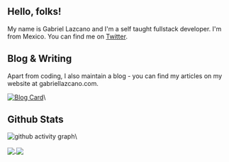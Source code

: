 ## Hello, folks! 

My name is Gabriel Lazcano and I'm a self taught fullstack developer. I'm from Mexico.  You can find me on [Twitter](https://www.twitter.com/DatsGabs).

## Blog & Writing
Apart from coding, I also maintain a blog - you can find my articles on my website at gabriellazcano.com.

[![Blog Card](https://github-readme-stats.vercel.app/api/pin/?username=datsgabs&repo=datsgabs.github.io&theme=tokyonight)](https://github.com/DatsGabs/datsgabs.github.io)\

## Github Stats
![github activity graph](https://activity-graph.herokuapp.com/graph?username=datsgabs&theme=react-dark)\

<a href="https://github.com/DatsGabs">
  <img align="center" src="https://github-readme-stats.vercel.app/api/top-langs/?username=datsgabs&layout=compact&theme=tokyonight" />
</a>
<a href="https://github.com/DatsGabs">
  <img align="center" src="https://github-readme-stats.vercel.app/api?username=datsgabs&theme=tokyonight" />
</a>
